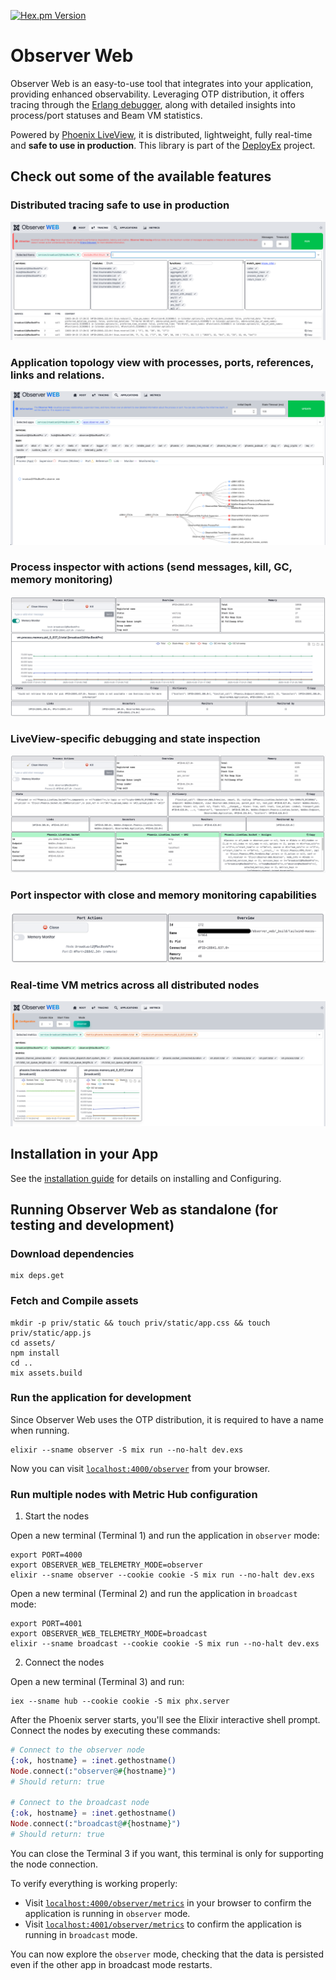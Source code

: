 [![Hex.pm Version](http://img.shields.io/hexpm/v/observer_web.svg?style=flat)](https://hex.pm/packages/observer_web)

# Observer Web

Observer Web is an easy-to-use tool that integrates into your application, providing
enhanced observability. Leveraging OTP distribution, it offers tracing through the
[Erlang debugger][edb], along with detailed insights into process/port statuses
and Beam VM statistics.

Powered by [Phoenix LiveView][liv], it is distributed, lightweight, fully real-time and __safe to use in production__. This
library is part of the [DeployEx][dye] project.

## Check out some of the available features

### Distributed tracing safe to use in production
![Tracing Dashboard](./guides/static/tracing_dash.png)

### Application topology view with processes, ports, references, links and relations.
![Applications Dashboard](./guides/static/applications_tree.png)

### Process inspector with actions (send messages, kill, GC, memory monitoring)
![Process Inspector](./guides/static/process_dash.png)

### LiveView-specific debugging and state inspection
![Inspector for Liveview](./guides/static/liveview.png)

### Port inspector with close and memory monitoring capabilities
![Port Inspector](./guides/static/port.png)

### Real-time VM metrics across all distributed nodes
![Metrics Dashboard](./guides/static/metrics_dash.png)

## Installation in your App

See the [installation guide](https://hexdocs.pm/observer_web/installation.html) for details on installing and Configuring.

## Running Observer Web as standalone (for testing and development)

### Download dependencies

```console
mix deps.get
```

### Fetch and Compile assets

```console
mkdir -p priv/static && touch priv/static/app.css && touch priv/static/app.js
cd assets/
npm install
cd ..
mix assets.build
```

### Run the application for development

Since Observer Web uses the OTP distribution, it is required to have a name when running.

```console
elixir --sname observer -S mix run --no-halt dev.exs
```

Now you can visit [`localhost:4000/observer`](http://localhost:4000/observer) from your browser.

### Run multiple nodes with Metric Hub configuration

1. Start the nodes

Open a new terminal (Terminal 1) and run the application in `observer` mode:

```console
export PORT=4000
export OBSERVER_WEB_TELEMETRY_MODE=observer
elixir --sname observer --cookie cookie -S mix run --no-halt dev.exs
```

Open a new terminal (Terminal 2) and run the application in `broadcast` mode:

```console
export PORT=4001
export OBSERVER_WEB_TELEMETRY_MODE=broadcast
elixir --sname broadcast --cookie cookie -S mix run --no-halt dev.exs
```

2. Connect the nodes

Open a new terminal (Terminal 3) and run:

```console
iex --sname hub --cookie cookie -S mix phx.server
```

After the Phoenix server starts, you'll see the Elixir interactive shell prompt. Connect
the nodes by executing these commands:

```elixir
# Connect to the observer node
{:ok, hostname} = :inet.gethostname()
Node.connect(:"observer@#{hostname}")
# Should return: true

# Connect to the broadcast node
{:ok, hostname} = :inet.gethostname()
Node.connect(:"broadcast@#{hostname}")
# Should return: true
```

You can close the Terminal 3 if you want, this terminal is only for supporting the node connection.

To verify everything is working properly:

- Visit [`localhost:4000/observer/metrics`](http://localhost:4000/observer/metrics) in your browser to confirm
  the application is running in `observer` mode.
- Visit [`localhost:4001/observer/metrics`](http://localhost:4001/observer/metrics) to confirm the application
  is running in `broadcast` mode.

You can now explore the `observer` mode, checking that the data is persisted even if the other app in
broadcast mode restarts.

[dye]: https://github.com/thiagoesteves/deployex
[edb]: https://www.erlang.org/doc/apps/runtime_tools/dbg.html
[liv]: https://github.com/phoenixframework/phoenix_live_view
